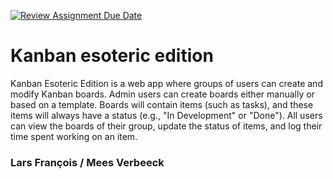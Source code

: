 [![Review Assignment Due Date](https://classroom.github.com/assets/deadline-readme-button-22041afd0340ce965d47ae6ef1cefeee28c7c493a6346c4f15d667ab976d596c.svg)](https://classroom.github.com/a/twPj_hbU)

# Kanban esoteric edition

Kanban Esoteric Edition is a web app where groups of users can create and modify Kanban 
boards. Admin users can create boards either manually or based on a template. Boards will 
contain items (such as tasks), and these items will always have a status (e.g., "In Development" 
or "Done"). All users can view the boards of their group, update the status of items, and log their 
time spent working on an item.

### Lars François / Mees Verbeeck

